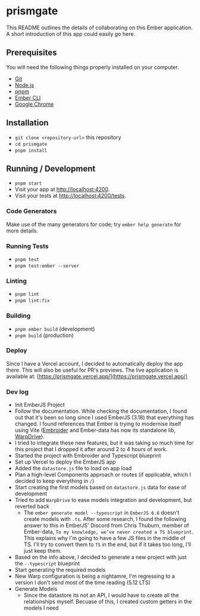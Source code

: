 # prismgate

This README outlines the details of collaborating on this Ember application.
A short introduction of this app could easily go here.

## Prerequisites

You will need the following things properly installed on your computer.

- [Git](https://git-scm.com/)
- [Node.js](https://nodejs.org/)
- [pnpm](https://pnpm.io/)
- [Ember CLI](https://cli.emberjs.com/release/)
- [Google Chrome](https://google.com/chrome/)

## Installation

- `git clone <repository-url>` this repository
- `cd prismgate`
- `pnpm install`

## Running / Development

- `pnpm start`
- Visit your app at [http://localhost:4200](http://localhost:4200).
- Visit your tests at [http://localhost:4200/tests](http://localhost:4200/tests).

### Code Generators

Make use of the many generators for code; try `ember help generate` for more details.

### Running Tests

- `pnpm test`
- `pnpm test:ember --server`

### Linting

- `pnpm lint`
- `pnpm lint:fix`

### Building

- `pnpm ember build` (development)
- `pnpm build` (production)

### Deploy

Since I have a Vercel account, I decided to automatically deploy the app there. This will also be useful for PR's previews.
The live application is available at: [https://prismgate.vercel.app/](https://prismgate.vercel.app/)

### Dev log

- Init EmberJS Project
- Follow the documentation. While checking the documentation, I found out that it's been so long since I used EmberJS (3.18) that everything has changed. I found references that Ember is trying to modernise itself using Vite ([Embroider](https://github.com/embroider-build/embroider) and Ember-data has now its standalone lib, [WarpDrive](https://emberjs.github.io/data/)).
- I tried to integrate these new features, but it was taking so much time for this project that I dropped it after around 2 to 4 hours of work.
- Started the project with Embroider and Typescript blueprint
- Set up Vercel to deploy the EmberJS app
- Added the `datastore.js` file to load on app load
- Plan a high-level Components approach or routes (if applicable, which I decided to keep everything in `/`)
- Start creating the first models based on `datastore.js` data for ease of development
- Tried to add `WarpDrive` to ease models integration and development, but reverted back
  - The `ember generate model --typescript` in `EmberJS 6.6` doesn't create models with `.ts`. After some research, I found the following answer to this in EmberJS' Discord from Chris Thuburn, member of Ember-data, `To my knowledge, we’ve never created a TS blueprint`. This explains why I'm going to have a few JS files in the middle of TS. I'll try to convert them to `TS` in the end, but if it takes too long, I'll just keep them.
- Based on the info above, I decided to generate a new project with just the `--typescript` blueprint
- Start generating the required models
- New Warp configuration is being a nightamre, I'm regressing to a version I don't send most of the time reading (5.12 LTS)
- Generate Models
  - Since the datastore its not an API, I would have to create all the relationships myself. Becuase of this, I created custom getters in the models I need
